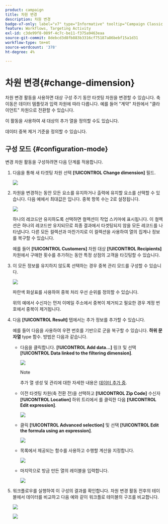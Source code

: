 ```yaml
---
product: campaign
title: 차원 변경
description: 차원 변경
badge-v7-only: label="v7" type="Informative" tooltip="Campaign Classic v7에만 적용"
feature: Workflows, Targeting Activity
exl-id: c3de99f8-089f-4c7c-be11-f375a9463eaa
source-git-commit: 8debcd3d8fb883b3316cf75187a86bebf15a1d31
workflow-type: tm+mt
source-wordcount: '378'
ht-degree: 4%

---
```


# 차원 변경{#change-dimension}



차원 변경 활동을 사용하면 대상 구성 주기 동안 타겟팅 차원을 변경할 수 있습니다. 축 이동은 데이터 템플릿과 입력 차원에 따라 다릅니다. 예를 들어 &quot;계약&quot; 차원에서 &quot;클라이언트&quot; 차원으로 전환할 수 있습니다.

이 활동을 사용하여 새 대상의 추가 열을 정의할 수도 있습니다.

데이터 중복 제거 기준을 정의할 수 있습니다.

## 구성 모드 {#configuration-mode}

변경 차원 활동을 구성하려면 다음 단계를 적용합니다.

1. 다음을 통해 새 타겟팅 차원 선택 **[!UICONTROL Change dimension]** 필드.

   ![](assets/s_user_change_dimension_param1.png)

1. 차원을 변경하는 동안 모든 요소를 유지하거나 출력에 유지할 요소를 선택할 수 있습니다. 다음 예에서 최대값은 입니다. 중복 항목 수는 2로 설정됩니다.

   ![](assets/s_user_change_dimension_limit.png)

   하나의 레코드만 유지하도록 선택하면 컬렉션이 작업 스키마에 표시됩니다. 이 컬렉션은 하나의 레코드만 유지되므로 최종 결과에서 타겟팅되지 않을 모든 레코드를 나타냅니다. 다른 모든 컬렉션과 마찬가지로 이 컬렉션을 사용하여 열의 집계나 정보를 복구할 수 있습니다.

   예를 들어 **[!UICONTROL Customers]** 차원 대상 **[!UICONTROL Recipients]** 차원에서 구매한 횟수를 추가하는 동안 특정 상점의 고객을 타깃팅할 수 있습니다.

1. 이 모든 정보를 유지하지 않도록 선택하는 경우 중복 관리 모드를 구성할 수 있습니다.

   ![](assets/s_user_change_dimension_param2.png)

   파란색 화살표를 사용하여 중복 처리 우선 순위를 정의할 수 있습니다.

   위의 예에서 수신자는 먼저 이메일 주소에서 중복이 제거되고 필요한 경우 계정 번호에서 중복이 제거됩니다.

1. 다음 **[!UICONTROL Result]** 탭에서는 추가 정보를 추가할 수 있습니다.

   예를 들어 다음을 사용하여 우편 번호를 기반으로 군을 복구할 수 있습니다. **하위 문자열** type 함수. 방법은 다음과 같습니다.

   * 다음을 클릭합니다. **[!UICONTROL Add data...]** 링크 및 선택 **[!UICONTROL Data linked to the filtering dimension]**.

     ![](assets/wf_change-dimension_sample_01.png)

     >[!NOTE]
     >
     >추가 열 생성 및 관리에 대한 자세한 내용은 [데이터 추가 중](query.md#adding-data).

   * 이전 타겟팅 차원(축 전환 전)을 선택하고 **[!UICONTROL Zip Code]** 수신자 **[!UICONTROL Location]** 하위 트리에서 를 클릭한 다음 **[!UICONTROL Edit expression]**.

     ![](assets/wf_change-dimension_sample_02.png)

   * 클릭 **[!UICONTROL Advanced selection]** 및 선택 **[!UICONTROL Edit the formula using an expression]**.

     ![](assets/wf_change-dimension_sample_03.png)

   * 목록에서 제공되는 함수를 사용하고 수행할 계산을 지정합니다.

     ![](assets/wf_change-dimension_sample_04.png)

   * 마지막으로 방금 만든 열의 레이블을 입력합니다.

     ![](assets/wf_change-dimension_sample_05.png)

1. 워크플로우를 실행하여 이 구성의 결과를 확인합니다. 차원 변경 활동 전후의 테이블에서 데이터를 비교하고 다음 예와 같이 워크플로 테이블의 구조를 비교합니다.

   ![](assets/wf_change-dimension_sample_06.png)

   ![](assets/wf_change-dimension_sample_07.png)
